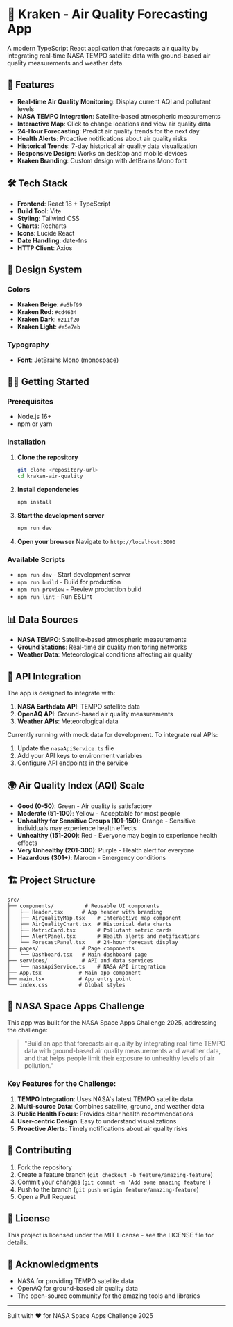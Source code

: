 # 🐙 Kraken - Air Quality Forecasting App

A modern TypeScript React application that forecasts air quality by integrating real-time NASA TEMPO satellite data with ground-based air quality measurements and weather data.

## 🚀 Features

- **Real-time Air Quality Monitoring**: Display current AQI and pollutant levels
- **NASA TEMPO Integration**: Satellite-based atmospheric measurements
- **Interactive Map**: Click to change locations and view air quality data
- **24-Hour Forecasting**: Predict air quality trends for the next day
- **Health Alerts**: Proactive notifications about air quality risks
- **Historical Trends**: 7-day historical air quality data visualization
- **Responsive Design**: Works on desktop and mobile devices
- **Kraken Branding**: Custom design with JetBrains Mono font

## 🛠️ Tech Stack

- **Frontend**: React 18 + TypeScript
- **Build Tool**: Vite
- **Styling**: Tailwind CSS
- **Charts**: Recharts
- **Icons**: Lucide React
- **Date Handling**: date-fns
- **HTTP Client**: Axios

## 🎨 Design System

### Colors
- **Kraken Beige**: `#e5bf99`
- **Kraken Red**: `#cd4634`
- **Kraken Dark**: `#211f20`
- **Kraken Light**: `#e5e7eb`

### Typography
- **Font**: JetBrains Mono (monospace)

## 🏃‍♂️ Getting Started

### Prerequisites
- Node.js 16+ 
- npm or yarn

### Installation

1. **Clone the repository**
   ```bash
   git clone <repository-url>
   cd kraken-air-quality
   ```

2. **Install dependencies**
   ```bash
   npm install
   ```

3. **Start the development server**
   ```bash
   npm run dev
   ```

4. **Open your browser**
   Navigate to `http://localhost:3000`

### Available Scripts

- `npm run dev` - Start development server
- `npm run build` - Build for production
- `npm run preview` - Preview production build
- `npm run lint` - Run ESLint

## 📊 Data Sources

- **NASA TEMPO**: Satellite-based atmospheric measurements
- **Ground Stations**: Real-time air quality monitoring networks
- **Weather Data**: Meteorological conditions affecting air quality

## 🔧 API Integration

The app is designed to integrate with:

1. **NASA Earthdata API**: TEMPO satellite data
2. **OpenAQ API**: Ground-based air quality measurements
3. **Weather APIs**: Meteorological data

Currently running with mock data for development. To integrate real APIs:

1. Update the `nasaApiService.ts` file
2. Add your API keys to environment variables
3. Configure API endpoints in the service

## 🌍 Air Quality Index (AQI) Scale

- **Good (0-50)**: Green - Air quality is satisfactory
- **Moderate (51-100)**: Yellow - Acceptable for most people
- **Unhealthy for Sensitive Groups (101-150)**: Orange - Sensitive individuals may experience health effects
- **Unhealthy (151-200)**: Red - Everyone may begin to experience health effects
- **Very Unhealthy (201-300)**: Purple - Health alert for everyone
- **Hazardous (301+)**: Maroon - Emergency conditions

## 🏗️ Project Structure

```
src/
├── components/          # Reusable UI components
│   ├── Header.tsx      # App header with branding
│   ├── AirQualityMap.tsx    # Interactive map component
│   ├── AirQualityChart.tsx  # Historical data charts
│   ├── MetricCard.tsx       # Pollutant metric cards
│   ├── AlertPanel.tsx       # Health alerts and notifications
│   └── ForecastPanel.tsx    # 24-hour forecast display
├── pages/              # Page components
│   └── Dashboard.tsx   # Main dashboard page
├── services/           # API and data services
│   └── nasaApiService.ts    # NASA API integration
├── App.tsx            # Main app component
├── main.tsx           # App entry point
└── index.css          # Global styles
```

## 🎯 NASA Space Apps Challenge

This app was built for the NASA Space Apps Challenge 2025, addressing the challenge:

> "Build an app that forecasts air quality by integrating real-time TEMPO data with ground-based air quality measurements and weather data, and that helps people limit their exposure to unhealthy levels of air pollution."

### Key Features for the Challenge:

1. **TEMPO Integration**: Uses NASA's latest TEMPO satellite data
2. **Multi-source Data**: Combines satellite, ground, and weather data
3. **Public Health Focus**: Provides clear health recommendations
4. **User-centric Design**: Easy to understand visualizations
5. **Proactive Alerts**: Timely notifications about air quality risks

## 🤝 Contributing

1. Fork the repository
2. Create a feature branch (`git checkout -b feature/amazing-feature`)
3. Commit your changes (`git commit -m 'Add some amazing feature'`)
4. Push to the branch (`git push origin feature/amazing-feature`)
5. Open a Pull Request

## 📄 License

This project is licensed under the MIT License - see the LICENSE file for details.

## 🙏 Acknowledgments

- NASA for providing TEMPO satellite data
- OpenAQ for ground-based air quality data
- The open-source community for the amazing tools and libraries

---

Built with ❤️ for NASA Space Apps Challenge 2025
